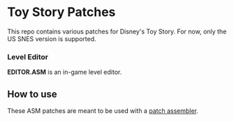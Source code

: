# Toy Story Patches
This repo contains various patches for Disney's Toy Story. For now, only the US SNES version is supported.

### Level Editor
**EDITOR.ASM** is an in-game level editor.

## How to use
These ASM patches are meant to be used with a [patch assembler](http://infinitefactors.org/jonk/patch.html). 

